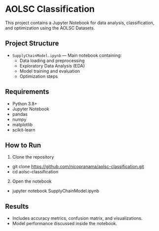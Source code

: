 # AOLSC Classification

This project contains a Jupyter Notebook for data analysis, classification, and optimization using the AOLSC Datasets.

## Project Structure
- `SupplyChainModel.ipynb` — Main notebook containing:
  - Data loading and preprocessing
  - Exploratory Data Analysis (EDA)
  - Model training and evaluation
  - Optimization steps

## Requirements
- Python 3.8+
- Jupyter Notebook
- pandas
- numpy
- matplotlib
- scikit-learn

## How to Run
1. Clone the repository
- git clone https://github.com/nicopranama/aolsc-classification.git
- cd aolsc-classification

2. Open the notebook
- jupyter notebook SupplyChainModel.ipynb

## Results
- Includes accuracy metrics, confusion matrix, and visualizations.
- Model performance discussed inside the notebook.





